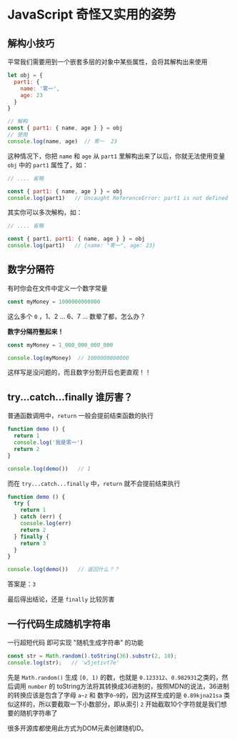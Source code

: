 # JavaScript 奇怪又实用的姿势

## 解构小技巧

平常我们需要用到一个嵌套多层的对象中某些属性，会将其解构出来使用

```js
let obj = {
  part1: {
    name: '零一',
    age: 23
  }
}

// 解构
const { part1: { name, age } } = obj
// 使用
console.log(name, age)  // 零一  23
```

这种情况下，你把 `name` 和 `age` 从 `part1` 里解构出来了以后，你就无法使用变量 `obj` 中的 `part1` 属性了，如：

```js
// .... 省略

const { part1: { name, age } } = obj
console.log(part1)   // Uncaught ReferenceError: part1 is not defined
```

其实你可以多次解构，如：

```js
// .... 省略

const { part1, part1: { name, age } } = obj
console.log(part1)   // {name: "零一", age: 23}
```

## 数字分隔符

有时你会在文件中定义一个数字常量

```js
const myMoney = 1000000000000
```

这么多个 `0` ，1、2 ... 6、7 ... 数晕了都，怎么办？

**数字分隔符整起来！**

```js
const myMoney = 1_000_000_000_000

console.log(myMoney)  // 1000000000000
```

这样写是没问题的，而且数字分割开后也更直观！！

## try...catch...finally 谁厉害？

普通函数调用中，`return` 一般会提前结束函数的执行

```js
function demo () {
  return 1
  console.log('我是零一')
  return 2
}

console.log(demo())   // 1
```

而在  `try...catch...finally` 中，`return` 就不会提前结束执行

```js
function demo () {
  try {
    return 1
  } catch (err) {
    console.log(err)
    return 2
  } finally {
    return 3
  }
}

console.log(demo())   // 返回什么？？
```

答案是：`3`

最后得出结论，还是 `finally` 比较厉害

## 一行代码生成随机字符串

 一行超短代码 即可实现 "随机生成字符串" 的功能

```js
const str = Math.random().toString(36).substr(2, 10);
console.log(str);   // 'w5jetivt7e'
```

先是 `Math.random()` 生成 `[0, 1)` 的数，也就是 `0.123312`、`0.982931`之类的，然后调用 `number` 的 toString方法将其转换成36进制的，按照MDN的说法，36进制的转换应该是包含了字母 `a~z` 和 数字`0~9`的，因为这样生成的是 `0.89kjna21sa` 类似这样的，所以要截取一下小数部分，即从索引 `2` 开始截取10个字符就是我们想要的随机字符串了

很多开源库都使用此方式为DOM元素创建随机ID。